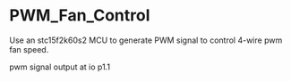 PWM_Fan_Control
===============

Use an stc15f2k60s2 MCU to generate PWM signal to control 4-wire pwm fan speed.

pwm signal output at io p1.1